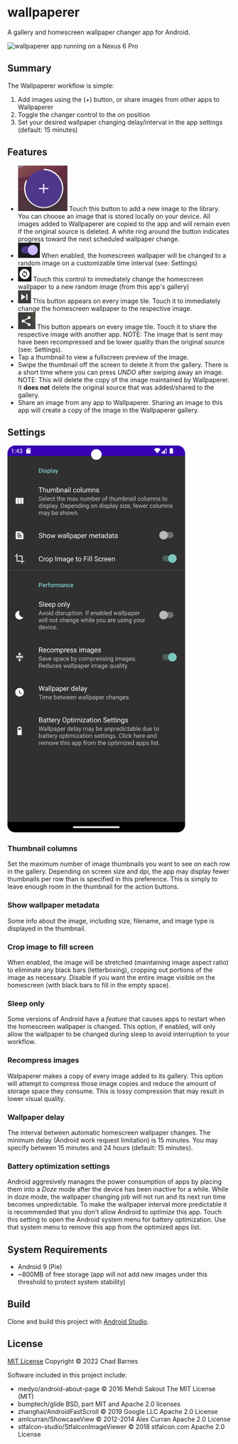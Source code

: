 # wallpaperer
A gallery and homescreen wallpaper changer app for Android.

<img src="/images/Screenshot_20221018_134243.png" alt="wallpaperer app running on a Nexus 6 Pro" width="400"/>

## Summary
The Wallpaperer workflow is simple:
1. Add images using the (+) button, or share images from other apps to Wallpaperer
2. Toggle the changer control to the *on* position
3. Set your desired wallpaper changing delay/interval in the app settings (default: 15 minutes)

## Features
* ![add](/images/add.png) Touch this button to add a new image to the library. You can choose an image that is stored locally on your device. All images added to Wallpaperer are copied to the app and will remain even if the original source is deleted. A white ring around the button indicates progress toward the next scheduled wallpaper change.
* ![toggle](/images/toggle.png) When enabled, the homescreen wallpaper will be changed to a random image on a customizable time interval (see: Settings)
* ![cycle](/images/cycle.png) Touch this control to immediately change the homescreen wallpaper to a new random image (from this app's gallery)
* ![next](/images/next.png) This button appears on every image tile. Touch it to immediately change the homescreen wallpaper to the respective image.
* ![share](/images/share.png) This button appears on every image tile. Touch it to share the respective image with another app. NOTE: The image that is sent may have been recompressed and be lower quality than the original source (see: Settings).
* Tap a thumbnail to view a fullscreen preview of the image.
* Swipe the thumbnail off the screen to delete it from the gallery. There is a short time where you can press *UNDO* after swiping away an image. NOTE: This will delete the copy of the image maintained by Wallpaperer. It **does not** delete the original source that was added/shared to the gallery.
* Share an image from any app to Wallpaperer. Sharing an image to this app will create a copy of the image in the Wallpaperer gallery.

## Settings

<img src="/images/Screenshot_20221018_134307.png" alt="wallpaperer app settings screen" width="400"/>

### Thumbnail columns
Set the maximum number of image thumbnails you want to see on each row in the gallery. Depending on screen size and dpi, the app may display fewer thumbnails per row than is specified in this preference. This is simply to leave enough room in the thumbnail for the action buttons.

### Show wallpaper metadata
Some info about the image, including size, filename, and image type is displayed in the thumbnail.

### Crop image to fill screen
When enabled, the image will be stretched (maintaining image aspect ratio) to eliminate any black bars (letterboxing), cropping out portions of the image as necessary. Disable if you want the entire image visible on the homescreen (with black bars to fill in the empty space).

### Sleep only
Some versions of Android have a *feature* that causes apps to restart when the homescreen wallpaper is changed. This option, if enabled, will only allow the wallpaper to be changed during sleep to avoid interruption to your workflow.

### Recompress images
Walpaperer makes a copy of every image added to its gallery. This option will attempt to compress those image copies and reduce the amount of storage space they consume. This is lossy compression that may result in lower visual quality.

### Wallpaper delay
The interval between automatic homescreen wallpaper changes. The minimum delay (Android work request limitation) is 15 minutes. You may specify between 15 minutes and 24 hours (default: 15 minutes).

### Battery optimization settings
Android aggresively manages the power consumption of apps by placing them into a *Doze* mode after the device has been inactive for a while. While in doze mode, the wallpaper changing job will not run and its next run time becomes unpredictable. To make the wallpaper interval more predictable it is recommended that you don't allow Android to *optimize* this app. Touch this setting to open the Android system menu for battery optimization. Use that system menu to remove this app from the optimized apps list.

## System Requirements
* Android 9 (Pie)
* ~800MB of free storage (app will not add new images under this threshold to protect system stability)

## Build
Clone and build this project with [Android Studio](https://developer.android.com/studio).

## License

[MIT License](/LICENSE.MD) Copyright © 2022 Chad Barnes

Software included in this project include:

* medyo/android-about-page © 2016 Mehdi Sakout The MIT License (MIT)
* bumptech/glide BSD, part MIT and Apache 2.0 licenses
* zhanghai/AndroidFastScroll © 2019 Google LLC Apache 2.0 License
* amlcurran/ShowcaseView © 2012-2014 Alex Curran Apache 2.0 License
* stfalcon-studio/StfalconImageViewer © 2018 stfalcon.com Apache 2.0 License
